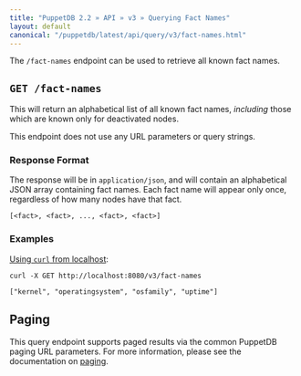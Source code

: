 ```yaml
---
title: "PuppetDB 2.2 » API » v3 » Querying Fact Names"
layout: default
canonical: "/puppetdb/latest/api/query/v3/fact-names.html"
---
```


[curl]: ../curl.html#using-curl-from-localhost-non-sslhttp
[paging]: ./paging.html
[query]: ./query.html

The `/fact-names` endpoint can be used to retrieve all known fact names.



## `GET /fact-names`

This will return an alphabetical list of all known fact names, *including* those which are
known only for deactivated nodes.

This endpoint does not use any URL parameters or query strings.

### Response Format

The response will be in `application/json`, and will contain an alphabetical
JSON array containing fact names. Each fact name will appear only once,
regardless of how many nodes have that fact.

    [<fact>, <fact>, ..., <fact>, <fact>]

### Examples

[Using `curl` from localhost][curl]:

    curl -X GET http://localhost:8080/v3/fact-names

    ["kernel", "operatingsystem", "osfamily", "uptime"]

## Paging

This query endpoint supports paged results via the common PuppetDB paging
URL parameters.  For more information, please see the documentation
on [paging][paging].

